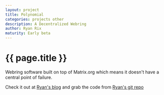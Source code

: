 ```yaml
---
layout: project
title: Polynomial
categories: projects other
description: A Decentralized Webring
author: Ryan Rix
maturity: Early beta
---
```


# {{ page.title }}
Webring software built on top of Matrix.org which means it doesn't have a central point of failure.

Check it out at [Ryan's blog](http://whatthefuck.computer/blog/2015/12/06/polynomial-a-decentralized-webring/) and grab the code from [Ryan's git repo](https://fort.kickass.systems/git/rrix/polynomial)
